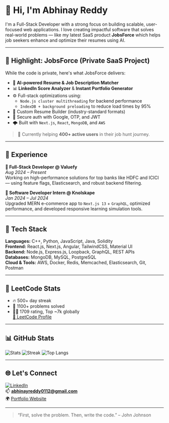 # 👋 Hi, I'm Abhinay Reddy

I'm a Full-Stack Developer with a strong focus on building scalable, user-focused web applications. I love creating impactful software that solves real-world problems — like my latest SaaS product **JobsForce** which helps job seekers enhance and optimize their resumes using AI.

---

## 🚀 Highlight: JobsForce (Private SaaS Project)

While the code is private, here's what JobsForce delivers:

- 💼 **AI-powered Resume & Job Description Matcher**
- 📊 **LinkedIn Score Analyzer** & **Instant Portfolio Generator**
- ⚙️ Full-stack optimizations using:
  - `Node.js cluster multithreading` for backend performance
  - `IndexDB + background preloading` to reduce load times by 95%
- 📄 Custom Resume Builder (industry-standard formats)
- 🔐 Secure auth with Google, OTP, and JWT
- 🌩️ Built with `Next.js`, `React`, `MongoDB`, and `AWS`

> 🚀 Currently helping **400+ active users** in their job hunt journey.

---

## 💼 Experience

**🔹 Full-Stack Developer @ Valuefy**  
_Aug 2024 – Present_  
Working on high-performance solutions for top banks like HDFC and ICICI — using feature flags, Elasticsearch, and robust backend filtering.

**🔹 Software Developer Intern @ Knolskape**  
_Jan 2024 – Jul 2024_  
Upgraded MERN e-commerce app to `Next.js 13` + `GraphQL`, optimized performance, and developed responsive learning simulation tools.

---

## 🧠 Tech Stack

**Languages:** C++, Python, JavaScript, Java, Solidity  
**Frontend:** React.js, Next.js, Angular, TailwindCSS, Material UI  
**Backend:** Node.js, Express.js, Loopback, GraphQL, REST APIs  
**Databases:** MongoDB, MySQL, PostgreSQL  
**Cloud & Tools:** AWS, Docker, Redis, Memcached, Elasticsearch, Git, Postman  

---

## 🧩 LeetCode Stats

- 🔥 500+ day streak
- 🧠 1100+ problems solved
- 🧗‍♂️ 1709 rating, Top ~7k globally  
[🔗 LeetCode Profile](https://leetcode.com/abhinay-thor/)  

---

## 📊 GitHub Stats

![Stats](https://github-readme-stats.vercel.app/api?username=abhi-apple&theme=blue-green&hide_border=true&count_private=true)
![Streak](https://github-readme-streak-stats.herokuapp.com/?user=abhi-apple&theme=blue-green&hide_border=true)
![Top Langs](https://github-readme-stats.vercel.app/api/top-langs/?username=abhi-apple&theme=blue-green&hide_border=true&layout=compact)

---

## 🌐 Let's Connect

[![LinkedIn](https://img.shields.io/badge/LinkedIn-%230077B5.svg?logo=linkedin&logoColor=white)](https://www.linkedin.com/in/abhinay-reddy-9375a1203/)  
📫 **abhinayreddy0112@gmail.com**  
🌍 [Portfolio Website](https://abhi-portfolio1890.netlify.app/)  

---

> “First, solve the problem. Then, write the code.” – John Johnson
